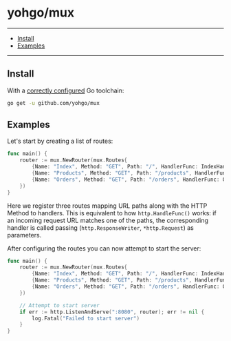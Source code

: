 yohgo/mux
===

---

* [Install](#install)
* [Examples](#examples)

---

## Install

With a [correctly configured](https://golang.org/doc/install#testing) Go toolchain:

```sh
go get -u github.com/yohgo/mux
```

## Examples

Let's start by creating a list of routes:

```go
func main() {
    router := mux.NewRouter(mux.Routes{
        {Name: "Index", Method: "GET", Path: "/", HandlerFunc: IndexHandler},
        {Name: "Products", Method: "GET", Path: "/products", HandlerFunc: ProductsHandler},
        {Name: "Orders", Method: "GET", Path: "/orders", HandlerFunc: OrdersHandler},
    })
}
```
Here we register three routes mapping URL paths along with the HTTP Method to handlers. This is equivalent to how `http.HandleFunc()` works: if an incoming request URL matches one of the paths, the corresponding handler is called passing (`http.ResponseWriter`, `*http.Request`) as parameters.

After configuring the routes you can now attempt to start the server:

```go
func main() {
    router := mux.NewRouter(mux.Routes{
        {Name: "Index", Method: "GET", Path: "/", HandlerFunc: IndexHandler},
        {Name: "Products", Method: "GET", Path: "/products", HandlerFunc: ProductsHandler},
        {Name: "Orders", Method: "GET", Path: "/orders", HandlerFunc: OrdersHandler},
    })

    // Attempt to start server
    if err := http.ListenAndServe(":8080", router); err != nil {
        log.Fatal("Failed to start server")
    }
}
```
